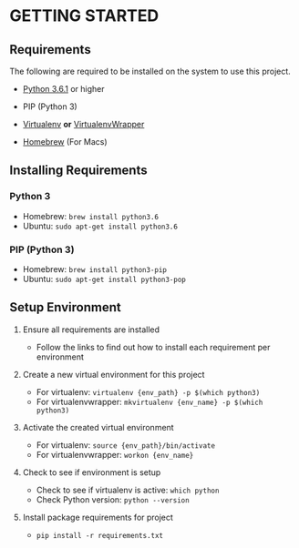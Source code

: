 # GETTING STARTED

## Requirements

The following are required to be installed on the system to use this project.

- [Python 3.6.1](https://www.python.org/downloads/release/python-361/) or higher

- PIP (Python 3)

- [Virtualenv](https://virtualenv.pypa.io/) **or** [VirtualenvWrapper](https://virtualenvwrapper.readthedocs.io/)

- [Homebrew](https://brew.sh/) (For Macs)

## Installing Requirements

### Python 3

- Homebrew: `brew install python3.6`
- Ubuntu: `sudo apt-get install python3.6`

### PIP (Python 3)

- Homebrew: `brew install python3-pip`
- Ubuntu: `sudo apt-get install python3-pop`

## Setup Environment

1. Ensure all requirements are installed
   - Follow the links to find out how to install each requirement per environment

2. Create a new virtual environment for this project
   - For virtualenv: `virtualenv {env_path} -p $(which python3)`
   - For virtualenvwrapper: `mkvirtualenv {env_name} -p $(which python3)`

3. Activate the created virtual environment
   - For virtualenv: `source {env_path}/bin/activate`
   - For virtualenvwrapper: `workon {env_name}`

4. Check to see if environment is setup
   - Check to see if virtualenv is active: `which python`
   - Check Python version: `python --version`

5. Install package requirements for project
   -  `pip install -r requirements.txt`
